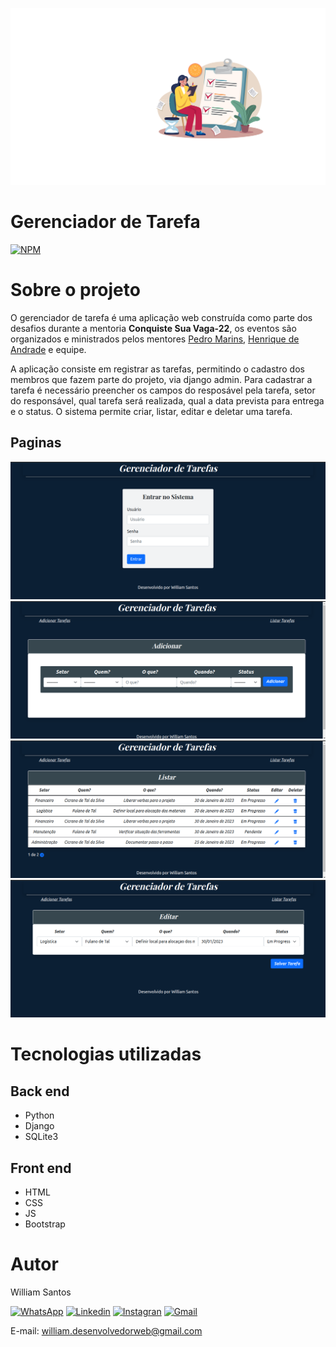 ![readme](https://github.com/willsantos86/Gerenciador_de_Tarefas/blob/main/assets/banner_readme.svg)


# Gerenciador de Tarefa 
[![NPM](https://img.shields.io/npm/l/react)](https://github.com/willsantos86/Gerenciador_de_Tarefas/blob/main/LICENSE) 

# Sobre o projeto

O gerenciador de tarefa é uma aplicação web construída como parte dos desafios durante a mentoria **Conquiste Sua Vaga-22**, os eventos são organizados e ministrados pelos mentores [Pedro Marins](https://www.linkedin.com/in/pedromarins/ "Perfil do LinkedIn"), [Henrique de Andrade](https://www.linkedin.com/in/henrique-de-andrade/ "Perfil LinkedIn") e equipe.

A aplicação consiste em registrar as tarefas, permitindo o cadastro dos membros que fazem parte do projeto, via django admin. Para cadastrar a tarefa é necessário preencher os campos do resposável pela tarefa, setor do responsável, qual tarefa será realizada, qual a data prevista para entrega e o status.
O sistema permite criar, listar, editar e deletar uma tarefa. 

## Paginas
![Mobile 1](https://github.com/willsantos86/Gerenciador_de_Tarefas/blob/main/assets/login.png) 
![Web 1](https://github.com/willsantos86/Gerenciador_de_Tarefas/blob/main/assets/adicionar.png)
![Web 2](https://github.com/willsantos86/Gerenciador_de_Tarefas/blob/main/assets/listar.png)
![Modelo Conceitual](https://github.com/willsantos86/Gerenciador_de_Tarefas/blob/main/assets/editar.png)

# Tecnologias utilizadas
## Back end
- Python
- Django
- SQLite3
## Front end
- HTML
- CSS
- JS
- Bootstrap

# Autor

William Santos

[![WhatsApp](https://img.shields.io/badge/WhatsApp-25D366?style=for-the-badge&logo=whatsapp&logoColor=white)](https://wa.me/5571996279764)
[![Linkedin](https://img.shields.io/badge/LinkedIn-0077B5?style=for-the-badge&logo=linkedin&logoColor=white)](https://www.linkedin.com/in/willsantos86)
[![Instagran](https://img.shields.io/badge/Instagram-E4405F?style=for-the-badge&logo=instagram&logoColor=white)](https://www.instagram.com/willsantos_86)
[![Gmail](https://img.shields.io/badge/Gmail-D14836?style=for-the-badge&logo=gmail&logoColor=white)](https://www.gmail.com/william.desenvolvedorweb@gmail.com)

E-mail: william.desenvolvedorweb@gmail.com

